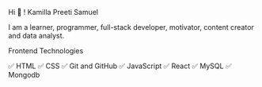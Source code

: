 Hi 👋 !
Kamilla Preeti Samuel


I am a learner, programmer, full-stack developer, motivator, content creator and data analyst. 


Frontend Technologies


✅ HTML
✅ CSS
✅ Git and GitHub
✅ JavaScript
✅ React
✅ MySQL 
✅ Mongodb
